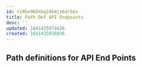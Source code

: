 ```yaml
---
id: tz0be966hbq24k0jz6dr56v
title: Path Def API Endpoints
desc: ''
updated: 1641425974426
created: 1641425926036
---
```



## Path definitions for API End Points
